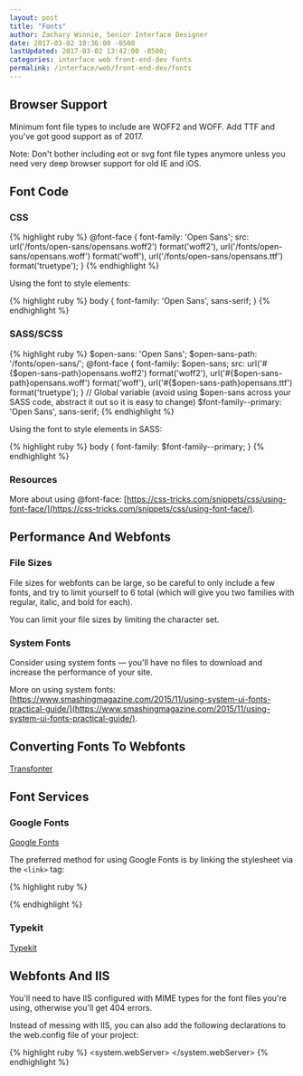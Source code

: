 ```yaml
---
layout: post
title: "Fonts"
author: Zachary Winnie, Senior Interface Designer
date: 2017-03-02 10:36:00 -0500
lastUpdated: 2017-03-02 13:42:00 -0500;
categories: interface web front-end-dev fonts
permalink: /interface/web/front-end-dev/fonts
---
```

## Browser Support

Minimum font file types to include are WOFF2 and WOFF. Add TTF and you've got good support as of 2017.

Note: Don't bother including eot or svg font file types anymore unless you need very deep browser support for old IE and iOS.

## Font Code

### CSS

{% highlight ruby %}
@font-face {
  font-family: 'Open Sans';
  src: url('/fonts/open-sans/opensans.woff2') format('woff2'),
       url('/fonts/open-sans/opensans.woff') format('woff'),
       url('/fonts/open-sans/opensans.ttf') format('truetype');
}
{% endhighlight %}

Using the font to style elements:

{% highlight ruby %}
body {
  font-family: 'Open Sans', sans-serif;
}
{% endhighlight %}

### SASS/SCSS

{% highlight ruby %}
$open-sans: 'Open Sans';
$open-sans-path: '/fonts/open-sans/';
@font-face {
  font-family: $open-sans;
  src: url('#{$open-sans-path}opensans.woff2') format('woff2'),
       url('#{$open-sans-path}opensans.woff') format('woff'),
       url('#{$open-sans-path}opensans.ttf') format('truetype');
}
// Global variable (avoid using $open-sans across your SASS code, abstract it out so it is easy to change)
$font-family--primary: 'Open Sans', sans-serif;
{% endhighlight %}

Using the font to style elements in SASS:

{% highlight ruby %}
body {
  font-family: $font-family--primary;
}
{% endhighlight %}

### Resources
More about using @font-face: [https://css-tricks.com/snippets/css/using-font-face/](https://css-tricks.com/snippets/css/using-font-face/).

## Performance And Webfonts

### File Sizes

File sizes for webfonts can be large, so be careful to only include a few fonts, and try to limit yourself to 6 total (which will give you two families with regular, italic, and bold for each).

You can limit your file sizes by limiting the character set.

### System Fonts

Consider using system fonts &mdash; you'll have no files to download and increase the performance of your site.

More on using system fonts: [https://www.smashingmagazine.com/2015/11/using-system-ui-fonts-practical-guide/](https://www.smashingmagazine.com/2015/11/using-system-ui-fonts-practical-guide/).

## Converting Fonts To Webfonts

[Transfonter](https://transfonter.org/)

## Font Services

### Google Fonts

[Google Fonts](https://fonts.google.com/)

The preferred method for using Google Fonts is by linking the stylesheet via the `<link>` tag:

{% highlight ruby %}
<link href='//fonts.googleapis.com/css?family=Open+Sans' rel='stylesheet' type='text/css'>
{% endhighlight %}

### Typekit

[Typekit](https://typekit.com/fonts)

## Webfonts And IIS

You'll need to have IIS configured with MIME types for the font files you're using, otherwise you'll get 404 errors.

Instead of messing with IIS, you can also add the following declarations to the web.config file of your project:

{% highlight ruby %}
<system.webServer> 
  <staticContent> 
    <remove fileExtension=".eot" /> 
    <mimeMap fileExtension=".eot" mimeType="application/vnd.ms-fontobject" /> 
    <remove fileExtension=".ttf" /> 
    <mimeMap fileExtension=".ttf" mimeType="application/octet-stream" /> 
    <remove fileExtension=".woff" /> 
    <mimeMap fileExtension=".woff" mimeType="application/font-woff" /> 
    <remove fileExtension=".woff2" /> 
    <mimeMap fileExtension=".woff2" mimeType="application/font-woff2" /> 
    <remove fileExtension=".svg" /> 
    <mimeMap fileExtension=".svg" mimeType="image/svg+xml" /> 
  </staticContent> 
</system.webServer>
{% endhighlight %}